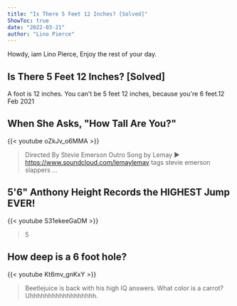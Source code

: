 ```yaml
---
title: "Is There 5 Feet 12 Inches? [Solved]"
ShowToc: true 
date: "2022-03-21"
author: "Lino Pierce" 
---
```


Howdy, iam Lino Pierce, Enjoy the rest of your day.
## Is There 5 Feet 12 Inches? [Solved]
A foot is 12 inches. You can't be 5 feet 12 inches, because you're 6 feet.12 Feb 2021

## When She Asks, "How Tall Are You?"
{{< youtube oZkJv_o6MMA >}}
>Directed By Stevie Emerson Outro Song by Lemay ▶︎ https://www.soundcloud.com/lemaylemay tags stevie emerson slappers ...

## 5'6" Anthony Height Records the HIGHEST Jump EVER!
{{< youtube S31ekeeGaDM >}}
>5

## How deep is a 6 foot hole?
{{< youtube Kt6mv_gnKxY >}}
>Beetlejuice is back with his high IQ answers. What color is a carrot? Uhhhhhhhhhhhhhhhhhh.

